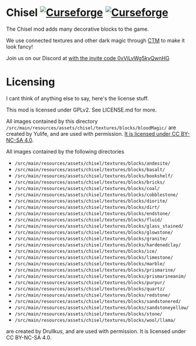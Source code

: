 Chisel [![Curseforge](http://cf.way2muchnoise.eu/full_chisel_downloads.svg)](https://minecraft.curseforge.com/projects/chisel) [![Curseforge](http://cf.way2muchnoise.eu/versions/For%20MC_chisel_all.svg)](https://minecraft.curseforge.com/projects/chisel)
===========

The Chisel mod adds many decorative blocks to the game.

We use connected textures and other dark magic through [CTM](https://github.com/Chisel-Team/ConnectedTexturesMod) to make it look fancy!

Join us on our Discord at [with the invite code 0vVjLvWg5kyQwnHG](https://discord.gg/0vVjLvWg5kyQwnHG)

Licensing
===========

I cant think of anything else to say, here's the license stuff.

This mod is licensed under GPLv2. See LICENSE.md for more.

All images contained by this directory
`/src/main/resources/assets/chisel/textures/blocks/bloodMagic/` are created by Yulife, and are used with permission.
[It is licensed under CC BY-NC-SA 4.0](https://github.com/CyanideX/Unity/blob/master/LICENSE.md).

All images contained by the following directories

- `/src/main/resources/assets/chisel/textures/blocks/andesite/`
- `/src/main/resources/assets/chisel/textures/blocks/basalt/`
- `/src/main/resources/assets/chisel/textures/blocks/bookshelf/`
- `/src/main/resources/assets/chisel/textures/blocks/bricks/`
- `/src/main/resources/assets/chisel/textures/blocks/coal/`
- `/src/main/resources/assets/chisel/textures/blocks/cobblestone/`
- `/src/main/resources/assets/chisel/textures/blocks/diorite/`
- `/src/main/resources/assets/chisel/textures/blocks/dirt/`
- `/src/main/resources/assets/chisel/textures/blocks/endstone/`
- `/src/main/resources/assets/chisel/textures/blocks/fluid/`
- `/src/main/resources/assets/chisel/textures/blocks/glass_stained/`
- `/src/main/resources/assets/chisel/textures/blocks/glowstone/`
- `/src/main/resources/assets/chisel/textures/blocks/granite/`
- `/src/main/resources/assets/chisel/textures/blocks/hardenedclay/`
- `/src/main/resources/assets/chisel/textures/blocks/ice/`
- `/src/main/resources/assets/chisel/textures/blocks/limestone/`
- `/src/main/resources/assets/chisel/textures/blocks/marble/`
- `/src/main/resources/assets/chisel/textures/blocks/prismarine/`
- `/src/main/resources/assets/chisel/textures/blocks/prismarineanim/`
- `/src/main/resources/assets/chisel/textures/blocks/purpur/`
- `/src/main/resources/assets/chisel/textures/blocks/quartz/`
- `/src/main/resources/assets/chisel/textures/blocks/redstone/`
- `/src/main/resources/assets/chisel/textures/blocks/sandstonered/`
- `/src/main/resources/assets/chisel/textures/blocks/sandstoneyellow/`
- `/src/main/resources/assets/chisel/textures/blocks/stone/`
- `/src/main/resources/assets/chisel/textures/blocks/wool/llama/`

are created by Drullkus, and are used with permission. It is licensed under CC BY-NC-SA 4.0.
